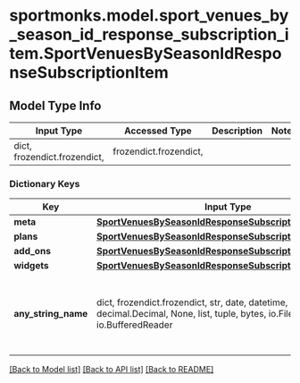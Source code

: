 # sportmonks.model.sport_venues_by_season_id_response_subscription_item.SportVenuesBySeasonIdResponseSubscriptionItem

## Model Type Info
Input Type | Accessed Type | Description | Notes
------------ | ------------- | ------------- | -------------
dict, frozendict.frozendict,  | frozendict.frozendict,  |  | 

### Dictionary Keys
Key | Input Type | Accessed Type | Description | Notes
------------ | ------------- | ------------- | ------------- | -------------
**meta** | [**SportVenuesBySeasonIdResponseSubscriptionItemMeta**](SportVenuesBySeasonIdResponseSubscriptionItemMeta.md) | [**SportVenuesBySeasonIdResponseSubscriptionItemMeta**](SportVenuesBySeasonIdResponseSubscriptionItemMeta.md) |  | [optional] 
**plans** | [**SportVenuesBySeasonIdResponseSubscriptionItemPlans**](SportVenuesBySeasonIdResponseSubscriptionItemPlans.md) | [**SportVenuesBySeasonIdResponseSubscriptionItemPlans**](SportVenuesBySeasonIdResponseSubscriptionItemPlans.md) |  | [optional] 
**add_ons** | [**SportVenuesBySeasonIdResponseSubscriptionItemAddOns**](SportVenuesBySeasonIdResponseSubscriptionItemAddOns.md) | [**SportVenuesBySeasonIdResponseSubscriptionItemAddOns**](SportVenuesBySeasonIdResponseSubscriptionItemAddOns.md) |  | [optional] 
**widgets** | [**SportVenuesBySeasonIdResponseSubscriptionItemWidgets**](SportVenuesBySeasonIdResponseSubscriptionItemWidgets.md) | [**SportVenuesBySeasonIdResponseSubscriptionItemWidgets**](SportVenuesBySeasonIdResponseSubscriptionItemWidgets.md) |  | [optional] 
**any_string_name** | dict, frozendict.frozendict, str, date, datetime, int, float, bool, decimal.Decimal, None, list, tuple, bytes, io.FileIO, io.BufferedReader | frozendict.frozendict, str, BoolClass, decimal.Decimal, NoneClass, tuple, bytes, FileIO | any string name can be used but the value must be the correct type | [optional]

[[Back to Model list]](../../README.md#documentation-for-models) [[Back to API list]](../../README.md#documentation-for-api-endpoints) [[Back to README]](../../README.md)

